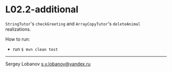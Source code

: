 # L02.2-additional


`StringTutor`'s `checkGreeting` and `ArrayCopyTutor`'s `deleteAnimal` realizations.

How to run:
* run `$ mvn clean test`

- - - -

Sergey Lobanov
[s.y.lobanov@yandex.ru](mailto:s.y.lobanov@yandex.ru?Subject=otus-java-2018-04-lobanov)
